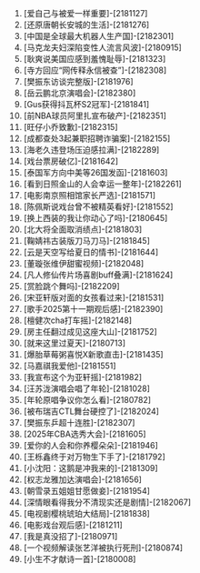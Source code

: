 
1. [爱自己与被爱一样重要]-[2181127]
1. [还原唐朝长安城的生活]-[2181276]
1. [中国是全球最大机器人生产国]-[2182301]
1. [马克龙夫妇深陷变性人流言风波]-[2180915]
1. [耿爽说美国应感到羞愧耻辱]-[2181323]
1. [寺方回应“网传释永信被查”]-[2182308]
1. [樊振东访谈完整版]-[2181976]
1. [岳云鹏北京演唱会]-[2182380]
1. [Gus获得抖瓦杯S2冠军]-[2181841]
1. [前NBA球员阿里扎宣布破产]-[2182351]
1. [旺仔小乔致歉]-[2182315]
1. [成都查处3起兼职招聘诈骗案]-[2182155]
1. [海老久违登场压迫感拉满]-[2182289]
1. [戏台票房破亿]-[2181642]
1. [泰国军方向中美等26国发函]-[2181603]
1. [看到日照金山的人会幸运一整年]-[2182261]
1. [电影南京照相馆家长严选]-[2181571]
1. [陈佩斯说戏台曾不被精英看好]-[2181552]
1. [换上西装的我让你动心了吗]-[2180645]
1. [北大将全面取消绩点]-[2181803]
1. [鞠婧祎古装版刀马刀马]-[2181845]
1. [云是天空写给夏日的情书]-[2181644]
1. [董璇张维伊甜蜜视频]-[2182048]
1. [凡人修仙传片场喜剧buff叠满]-[2181624]
1. [赏脸跳个舞吗]-[2182209]
1. [宋亚轩版对面的女孩看过来]-[2181531]
1. [歌手2025第十一期观后感]-[2182390]
1. [檀健次cha打车摇]-[2182148]
1. [房主任翻过成见这座大山]-[2181752]
1. [就来这里过夏天]-[2180713]
1. [爆胎草莓粥喜悦X新歌直击]-[2181435]
1. [马嘉祺我爱他]-[2181551]
1. [我宣布这个为亚轩摇]-[2181982]
1. [汪苏泷演唱会唱了年轮]-[2181028]
1. [年轮原唱争议你怎么看]-[2180782]
1. [被布瑞吉CTL舞台硬控了]-[2182024]
1. [樊振东乒超十连胜]-[2182307]
1. [2025年CBA选秀大会]-[2181605]
1. [爱你的人会和你养樱朵朵]-[2181946]
1. [王栎鑫终于对万物生下手了]-[2181792]
1. [小沈阳：这鹅是冲我来的]-[2181309]
1. [权志龙雅加达演唱会]-[2181656]
1. [朝雪录五姐姐甘愿做妾]-[2181954]
1. [深情眼看得我分不清现实还是剧情]-[2182067]
1. [电视剧樱桃琥珀大结局]-[2181838]
1. [电影戏台观后感]-[2181211]
1. [我是真没招了]-[2180971]
1. [一个视频解读张艺洋被执行死刑]-[2180874]
1. [小生不才献诗一首]-[2180008]